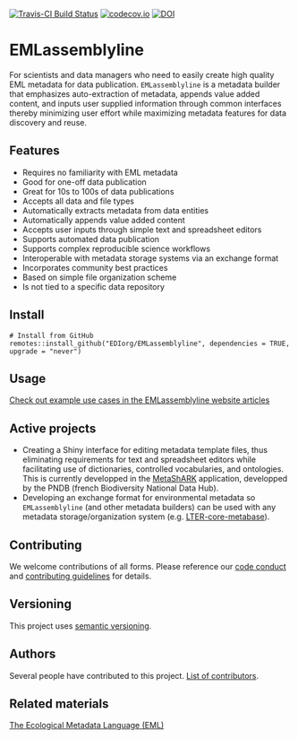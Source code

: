 <!-- This comment enables badge extraction to pkgdown site -->

[![Travis-CI Build Status](https://travis-ci.com/EDIorg/EMLassemblyline.svg?branch=master)](https://travis-ci.org/EDIorg/EMLassemblyline)
[![codecov.io](https://codecov.io/github/EDIorg/EMLassemblyline/coverage.svg?branch=master)](https://codecov.io/github/EDIorg/EMLassemblyline?branch=master)
[![DOI](https://zenodo.org/badge/84467795.svg)](https://zenodo.org/badge/latestdoi/84467795)

# EMLassemblyline

For scientists and data managers who need to easily create high quality EML metadata for data publication. `EMLassemblyline` is a metadata builder that emphasizes auto-extraction of metadata, appends value added content, and inputs user supplied information through common interfaces thereby minimizing user effort while maximizing metadata features for data discovery and reuse.

## Features

* Requires no familiarity with EML metadata
* Good for one-off data publication
* Great for 10s to 100s of data publications
* Accepts all data and file types
* Automatically extracts metadata from data entities
* Automatically appends value added content
* Accepts user inputs through simple text and spreadsheet editors
* Supports automated data publication
* Supports complex reproducible science workflows
* Interoperable with metadata storage systems via an exchange format
* Incorporates community best practices
* Based on simple file organization scheme
* Is not tied to a specific data repository


## Install

```
# Install from GitHub
remotes::install_github("EDIorg/EMLassemblyline", dependencies = TRUE, upgrade = "never")
```

## Usage

[Check out example use cases in the EMLassemblyline website articles](https://ediorg.github.io/EMLassemblyline/)

## Active projects

* Creating a Shiny interface for editing metadata template files, thus eliminating requirements for text and spreadsheet editors while facilitating use of dictionaries, controlled vocabularies, and ontologies. This is currently developped in the [MetaShARK](https://github.com/earnaud/MetaShARK-v2) application, developped by the PNDB (french Biodiversity National Data Hub).
* Developing an exchange format for environmental metadata so `EMLassemblyline` (and other metadata builders) can be used with any metadata storage/organization system (e.g. [LTER-core-metabase](https://github.com/lter/LTER-core-metabase)).

## Contributing

We welcome contributions of all forms. Please reference our [code conduct](https://github.com/EDIorg/EMLassemblyline/blob/master/CODE_OF_CONDUCT.md) and [contributing guidelines](https://github.com/EDIorg/EMLassemblyline/blob/master/CONTRIBUTING.md) for details.

## Versioning

This project uses [semantic versioning](https://semver.org).

## Authors

Several people have contributed to this project. [List of contributors](https://github.com/EDIorg/EMLassemblyline/blob/master/AUTHORS.md).

## Related materials

[The Ecological Metadata Language (EML)](https://knb.ecoinformatics.org/#external//emlparser/docs/index.html)
